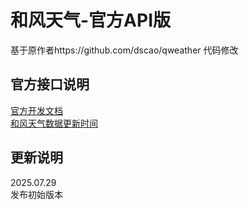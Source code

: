 # 和风天气-官方API版
基于原作者https://github.com/dscao/qweather 代码修改  

## 官方接口说明
[官方开发文档](https://dev.qweather.com/docs/)   
[和风天气数据更新时间](https://dev.qweather.com/docs/resource/glossary/#update-time)  

## 更新说明
2025.07.29  
发布初始版本
